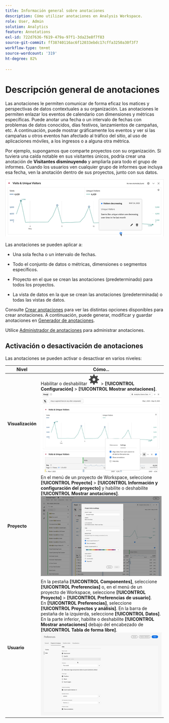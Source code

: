 ```yaml
---
title: Información general sobre anotaciones
description: Cómo utilizar anotaciones en Analysis Workspace.
role: User, Admin
solution: Analytics
feature: Annotations
exl-id: 722d7636-f619-479a-97f1-3da23e8f7f83
source-git-commit: ff38740116ac6f12033ebdc17cffa3250a30f3f7
workflow-type: tm+mt
source-wordcount: '319'
ht-degree: 82%

---
```


# Descripción general de anotaciones

Las anotaciones le permiten comunicar de forma eficaz los matices y perspectivas de datos contextuales a su organización. Las anotaciones le permiten enlazar los eventos de calendario con dimensiones y métricas específicas. Puede anotar una fecha o un intervalo de fechas con problemas de datos conocidos, días festivos, lanzamientos de campañas, etc. A continuación, puede mostrar gráficamente los eventos y ver si las campañas u otros eventos han afectado al tráfico del sitio, al uso de aplicaciones móviles, a los ingresos o a alguna otra métrica.

Por ejemplo, supongamos que comparte proyectos con su organización. Si tuviera una caída notable en sus visitantes únicos, podría crear una anotación de **Visitantes disminuyendo** y ampliarla para todo el grupo de informes. Cuando los usuarios ven cualquier grupo de informes que incluya esa fecha, ven la anotación dentro de sus proyectos, junto con sus datos.

![Gráfico de líneas con anotación resaltada.](assets/annotation-example.png)

Las anotaciones se pueden aplicar a:

* Una sola fecha o un intervalo de fechas.

* Todo el conjunto de datos o métricas, dimensiones o segmentos específicos.

* Proyecto en el que se crean las anotaciones (predeterminado) para todos los proyectos.

* La vista de datos en la que se crean las anotaciones (predeterminada) o todas las vistas de datos.

Consulte [Crear anotaciones](create-annotations.md) para ver las distintas opciones disponibles para crear anotaciones. A continuación, puede generar, modificar y guardar anotaciones en [Generador de anotaciones](create-annotations.md#annotation-builder).

Utilice [Administrador de anotaciones](manage-annotations.md) para administrar anotaciones.

## Activación o desactivación de anotaciones

Las anotaciones se pueden activar o desactivar en varios niveles:

| Nivel | Cómo... |
|---|---|
| **Visualización** | Habilitar o deshabilitar ![Configuración](/help/assets/icons/Setting.svg) > **[!UICONTROL Configuración]** > **[!UICONTROL Mostrar anotaciones]**.<br/>![Habilitar anotaciones deshabilitadas para una visualización](assets/annotations-visualization.png) |
| **Proyecto** | En el menú de un proyecto de Workspace, seleccione **[!UICONTROL Proyecto]** > **[!UICONTROL Información y configuración del proyecto]** y habilite o deshabilite **[!UICONTROL Mostrar anotaciones]**.<br/>![Habilitar anotaciones deshabilitadas para un proyecto](assets/annotations-project.png) |
| **Usuario** | En la pestaña **[!UICONTROL Componentes]**, seleccione **[!UICONTROL Preferencias]** o, en el menú de un proyecto de Workspace, seleccione **[!UICONTROL Proyecto]** > **[!UICONTROL Preferencias de usuario]**. <br/>En **[!UICONTROL Preferencias]**, seleccione **[!UICONTROL Proyectos y análisis]**. En la barra de pestaña de la izquierda, seleccione **[!UICONTROL Datos]**. En la parte inferior, habilite o deshabilite **[!UICONTROL Mostrar anotaciones]** debajo del encabezado de **[!UICONTROL Tabla de forma libre]**.<br/>![Habilitar anotaciones de deshabilitación para un usuario](assets/annotations-user.png) |

<!--
# Annotations overview

Annotations in Workspace enable you to effectively communicate contextual data nuances and insights to your organization. They let you tie calendar events to specific dimensions/metrics. You can annotate a date or date range with known data issues, public holidays, campaign launches, etc. You can then graphically display events and see whether campaigns or other events have affected your site traffic, revenue, or any other metric.

For example, let's say you are sharing projects with your organization. If you had a major spike in traffic due to a marketing campaign, you could create a "Campaign launch date" annotation and scope it for your whole report suite. When your users view any data sets that included that date, they see the annotation within their projects, alongside their data.

![Annotation example](assets/annotation-example.png)

Keep this in mind:

* Annotations can be tied to a single date or to a date range.

* They can apply to your entire data set or to specified metrics, dimensions, or segments.

* They can apply to the project in which they were created (default) or to all projects.

* They can apply to the report suite in which they were created (default) or to all report suites.

## Permissions {#permissions}

By default, only Admins can create annotations. Users have rights to view annotations like they do with other other Analytics components (such as segments, calculated metrics, etc.).

However, Admins can give the [!UICONTROL Annotation Creation] permission (Analytics Tools) to users via the [Adobe Admin Console](https://experienceleague.adobe.com/docs/analytics/admin/admin-console/permissions/analytics-tools.html).

## Turn annotations on or off {#annotations-on-off}

Annotations can be turned on or off at several levels:

* At the Visualization level: [!UICONTROL Visualization] settings > [!UICONTROL Show annotations]

* At the Project level: [!UICONTROL Project info & settings] > [!UICONTROL Show annotations]

* At the User level: [!UICONTROL Components] > [!UICONTROL User preferences] > [!UICONTROL Data] > [!UICONTROL Show annotations]

![](assets/show-ann.png)

![](assets/show-ann2.png)
-->